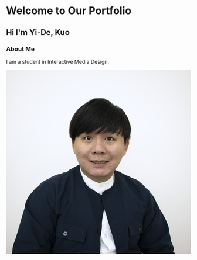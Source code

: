 # Welcome to Our Portfolio

## Hi I'm Yi-De, Kuo

### About Me 
I am a student in Interactive Media Design.

![Yi-De, Kuo](images/linkedin.jpg)
